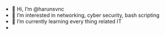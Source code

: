 - 👋 Hi, I’m @harunsvnc
- 👀 I’m interested in networking, cyber security, bash scripting
- 🌱 I’m currently learning every thing related IT
-

<!---
harunsvnc/harunsvnc is a ✨ special ✨ repository because its `README.md` (this file) appears on your GitHub profile.
You can click the Preview link to take a look at your changes.
--->
